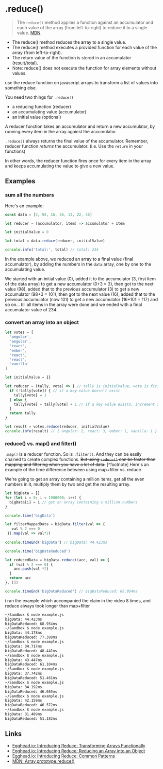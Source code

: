 # .reduce()

> The `reduce()` method applies a function against an accumulator and each value of the array (from left-to-right) to reduce it to a single value. [MDN](https://developer.mozilla.org/en/docs/Web/JavaScript/Reference/Global_Objects/Array/reduce)

- The reduce() method reduces the array to a single value.
- The reduce() method executes a provided function for each value of the array (from left-to-right).
- The return value of the function is stored in an accumulator (result/total).
- Note: reduce() does not execute the function for array elements without values.


use the reduce function on javascript arrays to transform a list of values into something else.

You need two things for `.reduce()`

- a reducing function (reducer)
- an accumulating value (accumulator)
- an initial value (optional)

A reducer function takes an accumulator and return a new accumulator, by running every item in the array against the accumulator. 

`.reduce()` always returns the final value of the accumulator. Remember, reducer function _returns_ the accumulator. (i.e. Use the `return` in your functions)

In other words, the reducer function fires once for every item in the array and keeps accumulating the value to give a new value.

## Examples

### sum all the numbers
Here's an example:

```javascript
const data = [3, 98, 16, 36, 13, 22, 46]

let reducer = (accumulator, item) => accumulator + item

let initialValue = 0

let total = data.reduce(reducer, initialValue)

console.info('total:', total) // total: 234
```

In the example above, we reduced an array to a final value (final accumulator), by adding the numbers in the `data` array, one by one to the accumulating value. 

We started with an initial value (0), added it to the accumulator (3, first item of the data array) to get a new accumulator (0+3 = 3), then got to the next value (98), added that to the previous accumulator (3) to get a new accumulator (98+3 = 101), then got to the next value (16), added that to the previous accumulator (now 101) to get a new accumulator (16+101 = 117) and so on... till all items in the array were done and we ended with a final accumulator value of 234.


### convert an array into an object

```javascript
let votes = [
  'angular',
  'angular',
  'react',
  'ember',
  'react',
  'react',
  'vanilla'
]

let initialValue = {}

let reducer = (tally, vote) => { // tally is initialValue, vote is first item in votes array
  if (!tally[vote]) { // if a key value doesn't exist
    tally[vote] = 1
  } else {
    tally[vote] = tally[vote] + 1 // if a key value exists, increment it
  }
  return tally
}

let result = votes.reduce(reducer, initialValue)
console.info(result) // { angular: 2, react: 3, ember: 1, vanilla: 1 }
```

### reduce() vs. map() and filter()
`.map()` is a reducer function. So is `.filter()`. And they can be easily chained to create complex functions. ~~But using `reduce()` can be faster than mapping and filtering when you have a lot of data.~~ [^footnote] Here's an example of the time difference between using map+filter vs. reduce

We're going to get an array containing a million items, get all the even numbers in it, multiply them by two and get the resulting array.

```javascript
let bigData = []
for (let i = 0; i < 1000000; i++) { 
  bigData[i] = i // get an array containing a million numbers
}
```

```javascript
console.time('bigData')

let filterMappedData = bigData.filter(val => {
   val % 2 === 0 
 }).map(val => val*2)
  
console.timeEnd('bigData') // bigData: 44.423ms
```

```javascript
console.time('bigDataReduced')

let reducedData = bigData.reduce((acc, val) => {
  if (val % 2 === 0) {
    acc.push(val *2)
  }
  return acc
}, [])

console.timeEnd('bigDataReduced') // bigDataReduced: 68.954ms
```

i ran the example which accompanied the claim in the video 8 times, and reduce always took longer than map+filter

```bash
~/Sandbox $ node example.js
bigData: 44.423ms
bigDataReduced: 68.954ms
~/Sandbox $ node example.js
bigData: 44.178ms
bigDataReduced: 77.308ms
~/Sandbox $ node example.js
bigData: 34.717ms
bigDataReduced: 48.441ms
~/Sandbox $ node example.js
bigData: 43.447ms
bigDataReduced: 61.104ms
~/Sandbox $ node example.js
bigData: 37.742ms
bigDataReduced: 51.461ms
~/Sandbox $ node example.js
bigData: 34.192ms
bigDataReduced: 46.665ms
~/Sandbox $ node example.js
bigData: 42.159ms
bigDataReduced: 46.572ms
~/Sandbox $ node example.js
bigData: 31.489ms
bigDataReduced: 51.182ms
```

Links
---
- [Egghead.io: Introducing Reduce: Transforming Arrays Functionally](https://egghead.io/lessons/javascript-introducing-reduce-transforming-arrays-functionally?course=reduce-data-with-javascript)
- [Egghead.io: Introducing Reduce: Reducing an Array into an Object](https://egghead.io/lessons/javascript-introducing-reduce-reducing-an-array-into-an-object)
- [Egghead.io: Introducing Reduce: Common Patterns](https://egghead.io/lessons/javascript-introducing-reduce-common-patterns)
- [MDN: Array.prototype.reduce()](https://developer.mozilla.org/en/docs/Web/JavaScript/Reference/Global_Objects/Array/reduce)